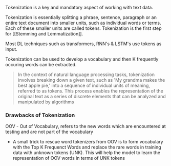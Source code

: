 Tokenization is a key and mandatory aspect of working with text data.

Tokenization is essentially splitting a phrase, sentence, paragraph or an entire text document into smaller units, such as individual words or terms. Each of these smaller units are called tokens. Tokenization is the first step for [[Stemming and Lemmatization]].

Most DL techniques such as transformers, RNN's & LSTM's use tokens as input.

Tokenization can be used to develop a vocabulary and then K frequently occuring words can be extracted. 

> In the context of natural language processing tasks, tokenization involves breaking down a given text, such as 'My grandma makes the best apple pie,' into a sequence of individual units of meaning, referred to as tokens. This process enables the representation of the original text as a series of discrete elements that can be analyzed and manipulated by algorithms 

### Drawbacks of Tokenization

OOV - Out of Vocabulary, refers to the new words which are encountered at testing and are not part of the vocabulary
- A small trick to rescue word tokenizers from OOV is to form vocabulary with the Top K Frequenct Words and replace the rare words in training data with unknown tokens (UNK). This will help the model to learn the representation of OOV words in terms of UNK tokens
